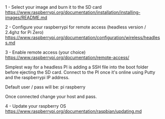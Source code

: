 1 - Select your image and burn it to the SD card
https://www.raspberrypi.org/documentation/installation/installing-images/README.md

2 - Configure your raspberrypi for remote access (headless version / 2.4ghz for Pi Zero)
https://www.raspberrypi.org/documentation/configuration/wireless/headless.md

3 - Enable remote access (your choice)
https://www.raspberrypi.org/documentation/remote-access/

Simplest way for a headless PI is adding a SSH file into the boot folder before ejecting the SD card. 
Connect to the PI once it's online using Putty and the raspberrypi IP address.

Default user / pass will be:
pi
raspberry

Once connected change your host and pass.

4 - Update your raspberry OS
https://www.raspberrypi.org/documentation/raspbian/updating.md